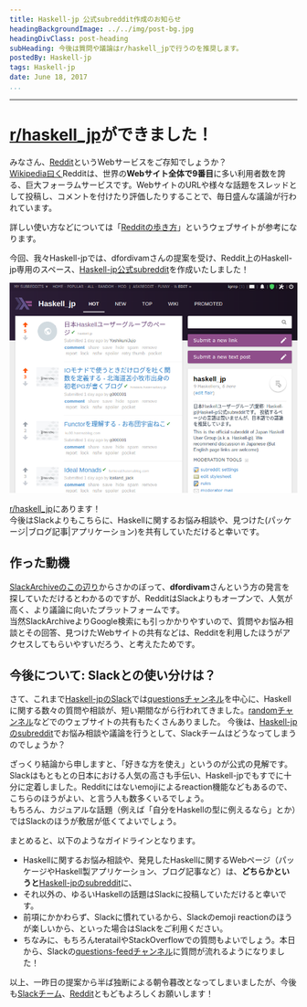 ```yaml
---
title: Haskell-jp 公式subreddit作成のお知らせ
headingBackgroundImage: ../../img/post-bg.jpg
headingDivClass: post-heading
subHeading: 今後は質問や議論はr/haskell_jpで行うのを推奨します。
postedBy: Haskell-jp
tags: Haskell-jp
date: June 18, 2017
...
```

---

# [r/haskell\_jp](https://www.reddit.com/r/haskell_jp/)ができました！

みなさん、[Reddit](https://www.reddit.com)というWebサービスをご存知でしょうか？  
[Wikipedia曰く](https://en.wikipedia.org/wiki/Reddit)Redditは、世界の**Webサイト全体で9番目**に多い利用者数を誇る、巨大フォーラムサービスです。WebサイトのURLや様々な話題をスレッドとして投稿し、コメントを付けたり評価したりすることで、毎日盛んな議論が行われています。

詳しい使い方などについては「[Redditの歩き方](https://chikawatanabe.com/2014/11/17/reddit-2/)」というウェブサイトが参考になります。

今回、我々Haskell-jpでは、dfordivamさんの提案を受け、Reddit上のHaskell-jp専用のスペース、[Haskell-jp公式subreddit](https://www.reddit.com/r/haskell_jp/)を作成いたしました！  

![r/haskell\_jp](/img/subreddit-haskell_jp.png)

[r/haskell\_jp](https://www.reddit.com/r/haskell_jp/)にあります！  
今後はSlackよりもこちらに、Haskellに関するお悩み相談や、見つけた(パッケージ|ブログ記事|アプリケーション)を共有していただけると幸いです。

## 作った動機

[SlackArchiveのこの辺り](https://haskell-jp.slackarchive.io/general/page-2)からさかのぼって、**dfordivam**さんという方の発言を探していただけるとわかるのですが、RedditはSlackよりもオープンで、人気が高く、より議論に向いたプラットフォームです。  
当然SlackArchiveよりGoogle検索にも引っかかりやすいので、質問やお悩み相談とその回答、見つけたWebサイトの共有などは、Redditを利用したほうがアクセスしてもらいやすいだろう、と考えたためです。

## 今後について: Slackとの使い分けは？

さて、これまで[Haskell-jpのSlack](https://join-haskell-jp-slack.herokuapp.com/)では[questionsチャンネル](https://haskell-jp.slackarchive.io/questions/)を中心に、Haskellに関する数々の質問や相談が、短い期間ながら行われてきました。[randomチャンネル](https://haskell-jp.slackarchive.io/random/)などでのウェブサイトの共有もたくさんありました。
今後は、[Haskell-jpのsubreddit](https://www.reddit.com/r/haskell_jp/)でお悩み相談や議論を行うとして、Slackチームはどうなってしまうのでしょうか？

ざっくり結論から申しますと、「好きな方を使え」というのが公式の見解です。  
Slackはもともとの日本における人気の高さも手伝い、Haskell-jpでもすでに十分に定着しました。Redditにはないemojiによるreaction機能などもあるので、こちらのほうがよい、と言う人も数多くいるでしょう。  
もちろん、カジュアルな話題（例えば「自分をHaskellの型に例えるなら」とか）ではSlackのほうが敷居が低くてよいでしょう。  

まとめると、以下のようなガイドラインとなります。

- Haskellに関するお悩み相談や、発見したHaskellに関するWebページ（パッケージやHaskell製アプリケーション、ブログ記事など）は、**どちらかというと**[Haskell-jpのsubreddit](https://www.reddit.com/r/haskell_jp/)に、
- それ以外の、ゆるいHaskellの話題はSlackに投稿していただけると幸いです。
- 前項にかかわらず、Slackに慣れているから、Slackのemoji reactionのほうが楽しいから、といった場合はSlackをご利用ください。
- ちなみに、もちろんteratailやStackOverflowでの質問もよいでしょう。本日から、Slackの[questions-feedチャンネル](https://haskell-jp.slack.com/messages/C5UPKRGRE/convo/C4M4TT8JJ-1497217764.308002/)に質問が流れるようになりました！

以上、一昨日の提案から半ば独断による朝令暮改となってしまいましたが、今後も[Slackチーム](https://join-haskell-jp-slack.herokuapp.com/)、[Reddit](https://www.reddit.com/r/haskell_jp/)ともどもよろしくお願いします！
